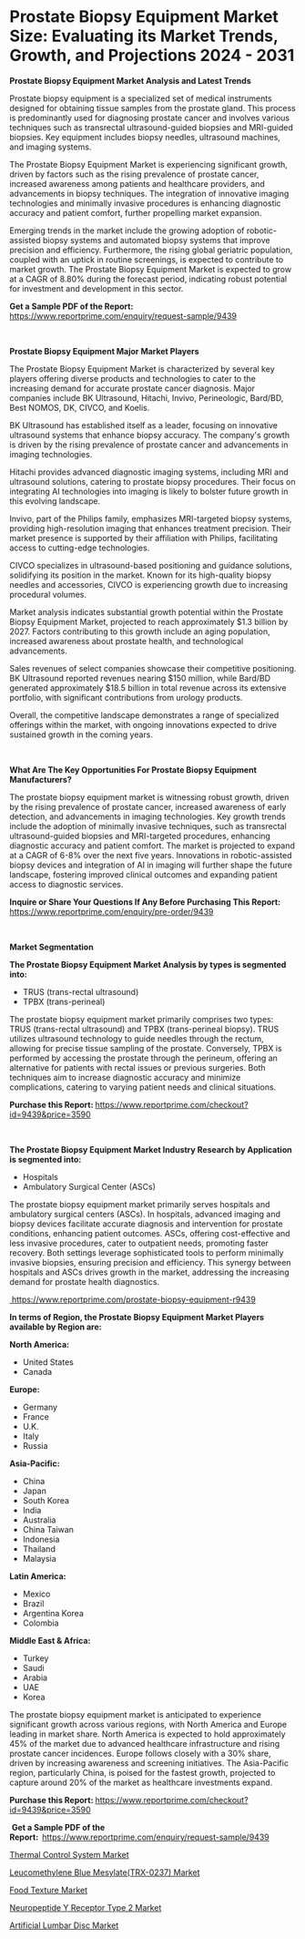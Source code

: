 <p><h1>Prostate Biopsy Equipment Market Size: Evaluating its Market Trends, Growth, and Projections 2024 - 2031</h1></p><p><strong>Prostate Biopsy Equipment Market Analysis and Latest Trends</strong></p>
<p><p>Prostate biopsy equipment is a specialized set of medical instruments designed for obtaining tissue samples from the prostate gland. This process is predominantly used for diagnosing prostate cancer and involves various techniques such as transrectal ultrasound-guided biopsies and MRI-guided biopsies. Key equipment includes biopsy needles, ultrasound machines, and imaging systems.</p><p>The Prostate Biopsy Equipment Market is experiencing significant growth, driven by factors such as the rising prevalence of prostate cancer, increased awareness among patients and healthcare providers, and advancements in biopsy techniques. The integration of innovative imaging technologies and minimally invasive procedures is enhancing diagnostic accuracy and patient comfort, further propelling market expansion. </p><p>Emerging trends in the market include the growing adoption of robotic-assisted biopsy systems and automated biopsy systems that improve precision and efficiency. Furthermore, the rising global geriatric population, coupled with an uptick in routine screenings, is expected to contribute to market growth. The Prostate Biopsy Equipment Market is expected to grow at a CAGR of 8.80% during the forecast period, indicating robust potential for investment and development in this sector.</p></p>
<p><strong>Get a Sample PDF of the Report:&nbsp;</strong> <a href="https://www.reportprime.com/enquiry/request-sample/9439?utm_campaign=1832&utm_medium=2&utm_source=Github&utm_content=ia&utm_term=28112024&utm_id=prostate-biopsy-equipment">https://www.reportprime.com/enquiry/request-sample/9439</a></p>
<p>&nbsp;</p>
<p><strong>Prostate Biopsy Equipment Major Market Players</strong></p>
<p><p>The Prostate Biopsy Equipment Market is characterized by several key players offering diverse products and technologies to cater to the increasing demand for accurate prostate cancer diagnosis. Major companies include BK Ultrasound, Hitachi, Invivo, Perineologic, Bard/BD, Best NOMOS, DK, CIVCO, and Koelis.</p><p>BK Ultrasound has established itself as a leader, focusing on innovative ultrasound systems that enhance biopsy accuracy. The company's growth is driven by the rising prevalence of prostate cancer and advancements in imaging technologies. </p><p>Hitachi provides advanced diagnostic imaging systems, including MRI and ultrasound solutions, catering to prostate biopsy procedures. Their focus on integrating AI technologies into imaging is likely to bolster future growth in this evolving landscape.</p><p>Invivo, part of the Philips family, emphasizes MRI-targeted biopsy systems, providing high-resolution imaging that enhances treatment precision. Their market presence is supported by their affiliation with Philips, facilitating access to cutting-edge technologies.</p><p>CIVCO specializes in ultrasound-based positioning and guidance solutions, solidifying its position in the market. Known for its high-quality biopsy needles and accessories, CIVCO is experiencing growth due to increasing procedural volumes.</p><p>Market analysis indicates substantial growth potential within the Prostate Biopsy Equipment Market, projected to reach approximately $1.3 billion by 2027. Factors contributing to this growth include an aging population, increased awareness about prostate health, and technological advancements.</p><p>Sales revenues of select companies showcase their competitive positioning. BK Ultrasound reported revenues nearing $150 million, while Bard/BD generated approximately $18.5 billion in total revenue across its extensive portfolio, with significant contributions from urology products. </p><p>Overall, the competitive landscape demonstrates a range of specialized offerings within the market, with ongoing innovations expected to drive sustained growth in the coming years.</p></p>
<p>&nbsp;</p>
<p><strong>What Are The Key Opportunities For Prostate Biopsy Equipment Manufacturers?</strong></p>
<p><p>The prostate biopsy equipment market is witnessing robust growth, driven by the rising prevalence of prostate cancer, increased awareness of early detection, and advancements in imaging technologies. Key growth trends include the adoption of minimally invasive techniques, such as transrectal ultrasound-guided biopsies and MRI-targeted procedures, enhancing diagnostic accuracy and patient comfort. The market is projected to expand at a CAGR of 6-8% over the next five years. Innovations in robotic-assisted biopsy devices and integration of AI in imaging will further shape the future landscape, fostering improved clinical outcomes and expanding patient access to diagnostic services.</p></p>
<p><strong>Inquire or Share Your Questions If Any Before Purchasing This Report:</strong> <a href="https://www.reportprime.com/enquiry/pre-order/9439?utm_campaign=1832&utm_medium=2&utm_source=Github&utm_content=ia&utm_term=28112024&utm_id=prostate-biopsy-equipment">https://www.reportprime.com/enquiry/pre-order/9439</a></p>
<p>&nbsp;</p>
<p><strong>Market Segmentation</strong></p>
<p><strong>The Prostate Biopsy Equipment Market Analysis by types is segmented into:</strong></p>
<p><ul><li>TRUS (trans-rectal ultrasound)</li><li>TPBX (trans-perineal)</li></ul></p>
<p><p>The prostate biopsy equipment market primarily comprises two types: TRUS (trans-rectal ultrasound) and TPBX (trans-perineal biopsy). TRUS utilizes ultrasound technology to guide needles through the rectum, allowing for precise tissue sampling of the prostate. Conversely, TPBX is performed by accessing the prostate through the perineum, offering an alternative for patients with rectal issues or previous surgeries. Both techniques aim to increase diagnostic accuracy and minimize complications, catering to varying patient needs and clinical situations.</p></p>
<p><strong>Purchase this Report:&nbsp;</strong><a href="https://www.reportprime.com/checkout?id=9439&price=3590&utm_campaign=1832&utm_medium=2&utm_source=Github&utm_content=ia&utm_term=28112024&utm_id=prostate-biopsy-equipment">https://www.reportprime.com/checkout?id=9439&price=3590</a></p>
<p>&nbsp;</p>
<p><strong>The Prostate Biopsy Equipment Market Industry Research by Application is segmented into:</strong></p>
<p><ul><li>Hospitals</li><li>Ambulatory Surgical Center (ASCs)</li></ul></p>
<p><p>The prostate biopsy equipment market primarily serves hospitals and ambulatory surgical centers (ASCs). In hospitals, advanced imaging and biopsy devices facilitate accurate diagnosis and intervention for prostate conditions, enhancing patient outcomes. ASCs, offering cost-effective and less invasive procedures, cater to outpatient needs, promoting faster recovery. Both settings leverage sophisticated tools to perform minimally invasive biopsies, ensuring precision and efficiency. This synergy between hospitals and ASCs drives growth in the market, addressing the increasing demand for prostate health diagnostics.</p></p>
<p><a href="https://www.reportprime.com/prostate-biopsy-equipment-r9439?utm_campaign=1832&utm_medium=2&utm_source=Github&utm_content=ia&utm_term=28112024&utm_id=prostate-biopsy-equipment">&nbsp;https://www.reportprime.com/prostate-biopsy-equipment-r9439</a></p>
<p><strong>In terms of Region, the Prostate Biopsy Equipment Market Players available by Region are:</strong></p>
<p>
    <p> <strong> North America: </strong>
        <ul>
            <li>United States</li>
            <li>Canada</li>
        </ul>
        </p> 
    <p> <strong> Europe: </strong>
        <ul>
            <li>Germany</li>
            <li>France</li>
            <li>U.K.</li>
            <li>Italy</li>
            <li>Russia</li>
        </ul>
        </p> 
    <p> <strong> Asia-Pacific: </strong>
        <ul>
            <li>China</li>
            <li>Japan</li>
            <li>South Korea</li>
            <li>India</li>
            <li>Australia</li>
            <li>China Taiwan</li>
            <li>Indonesia</li>
            <li>Thailand</li>
            <li>Malaysia</li>
        </ul>
        </p> 
    <p> <strong> Latin America: </strong>
        <ul>
            <li>Mexico</li>
            <li>Brazil</li>
            <li>Argentina Korea</li>
            <li>Colombia</li>
        </ul>
        </p> 
    <p> <strong> Middle East & Africa: </strong>
        <ul>
            <li>Turkey</li>
            <li>Saudi</li>
            <li>Arabia</li>
            <li>UAE</li>
            <li>Korea</li>
        </ul>
    </p>
    </p>
<p><p>The prostate biopsy equipment market is anticipated to experience significant growth across various regions, with North America and Europe leading in market share. North America is expected to hold approximately 45% of the market due to advanced healthcare infrastructure and rising prostate cancer incidences. Europe follows closely with a 30% share, driven by increasing awareness and screening initiatives. The Asia-Pacific region, particularly China, is poised for the fastest growth, projected to capture around 20% of the market as healthcare investments expand.</p></p>
<p><strong>Purchase this Report: </strong><a href="https://www.reportprime.com/checkout?id=9439&price=3590&utm_campaign=1832&utm_medium=2&utm_source=Github&utm_content=ia&utm_term=28112024&utm_id=prostate-biopsy-equipment">https://www.reportprime.com/checkout?id=9439&price=3590</a></p>
<p>&nbsp;<strong>Get a Sample PDF of the Report:&nbsp;&nbsp;</strong><a href="https://www.reportprime.com/enquiry/request-sample/9439?utm_campaign=1832&utm_medium=2&utm_source=Github&utm_content=ia&utm_term=28112024&utm_id=prostate-biopsy-equipment">https://www.reportprime.com/enquiry/request-sample/9439</a></p>
<p><strong></strong></p>
<p><p><a href="https://www.linkedin.com/pulse/unlocking-growth-potential-strategic-analysis-thermal-ityke?utm_campaign=1832&utm_medium=2&utm_source=Github&utm_content=ia&utm_term=28112024&utm_id=prostate-biopsy-equipment">Thermal Control System Market</a></p><p><a href="https://issuu.com/reportprime-2/docs/leucomethylene-blue-mesylatetrx-023_77d833b58562db?utm_campaign=1832&utm_medium=2&utm_source=Github&utm_content=ia&utm_term=28112024&utm_id=prostate-biopsy-equipment">Leucomethylene Blue Mesylate(TRX-0237) Market</a></p><p><a href="https://www.linkedin.com/pulse/expert-analysis-food-texture-market-dynamics-expected-56-cagr-eytke?utm_campaign=1832&utm_medium=2&utm_source=Github&utm_content=ia&utm_term=28112024&utm_id=prostate-biopsy-equipment">Food Texture Market</a></p><p><a href="https://issuu.com/reportprime-2/docs/neuropeptide-y-receptor-type-2-mark_acbe6161430424?utm_campaign=1832&utm_medium=2&utm_source=Github&utm_content=ia&utm_term=28112024&utm_id=prostate-biopsy-equipment">Neuropeptide Y Receptor Type 2 Market</a></p><p><a href="https://github.com/AKSHATREPORTPRIME/Market-Research-Report-List-6/blob/main/artificial-lumbar-disc-market.md?utm_campaign=1832&utm_medium=2&utm_source=Github&utm_content=ia&utm_term=28112024&utm_id=prostate-biopsy-equipment">Artificial Lumbar Disc Market</a></p></p>